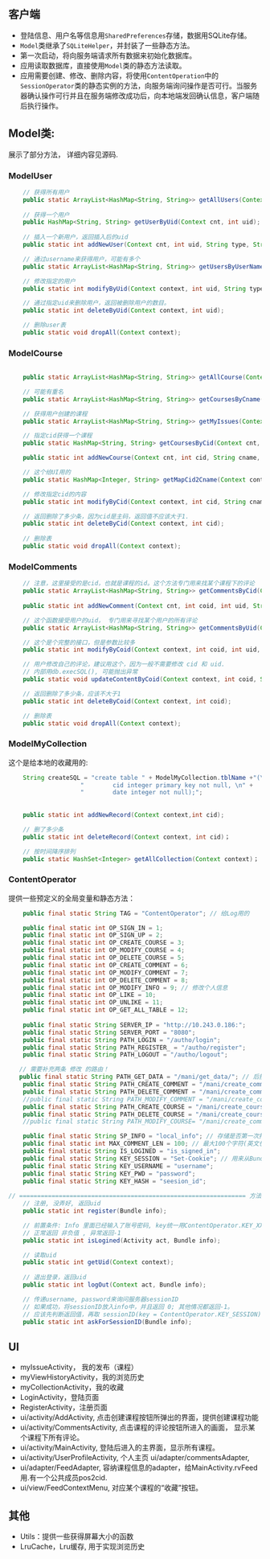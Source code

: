 ## 客户端

 - 登陆信息、用户名等信息用`SharedPreferences`存储，数据用SQLite存储。
 - `Model`类继承了`SQLiteHelper`，并封装了一些静态方法。
 - 第一次启动，将向服务端请求所有数据来初始化数据库。
 - 应用读取数据库，直接使用`Model`类的静态方法读取。
 - 应用需要创建、修改、删除内容，将使用`ContentOperation`中的`SessionOperator`类的静态实例的方法，向服务端询问操作是否可行。当服务器确认操作可行并且在服务端修改成功后，向本地端发回确认信息，客户端随后执行操作。

## Model类:
展示了部分方法， 详细内容见源码.
### ModelUser
```java
    // 获得所有用户
    public static ArrayList<HashMap<String, String>> getAllUsers(Context cnt);
    
    // 获得一个用户
    public HashMap<String, String> getUserByUid(Context cnt, int uid);
    
    // 插入一个新用户，返回插入后的uid
    public static int addNewUser(Context cnt, int uid, String type, String username, String password);

    // 通过username来获得用户，可能有多个
    public static ArrayList<HashMap<String, String>> getUsersByUserName(Context context, String username);

    // 修改指定的用户
    public static int modifyByUid(Context context, int uid, String type, String username, String password);

    // 通过指定uid来删除用户，返回被删除用户的数目。
    public static int deleteByUid(Context context, int uid);

    // 删除user表
    public static void dropAll(Context context);
```

### ModelCourse
```java
    
    public static ArrayList<HashMap<String, String>> getAllCourse(Context cnt);

    // 可能有重名
    public static ArrayList<HashMap<String, String>> getCoursesByCname(Context cnt, String cname);

    // 获得用户创建的课程
    public static ArrayList<HashMap<String, String>> getMyIssues(Context cnt, int uid);

    // 指定cid获得一个课程
    public static HashMap<String, String> getCoursesByCid(Context cnt, int cid);

    public static int addNewCourse(Context cnt, int cid, String cname, String tname, String intro, int likes, int uid);

    // 这个给UI用的
    public static HashMap<Integer, String> getMapCid2Cname(Context context);

    // 修改指定cid的内容
    public static int modifyByCid(Context context, int cid, String cname, String tname, int likes, String intro, int uid);

    // 返回删除了多少条，因为cid是主码，返回值不应该大于1.
    public static int deleteByCid(Context context, int cid);
    
    // 删除表
    public static void dropAll(Context context);
```

### ModelComments
```java
    // 注意，这里接受的是cid，也就是课程的id。这个方法专门用来找某个课程下的评论
    public static ArrayList<HashMap<String, String>> getCommentsByCid(Context cnt, int cid);
    
    public static int addNewComment(Context cnt, int coid, int uid, String content, int cid);

    // 这个函数接受用户的uid， 专门用来寻找某个用户的所有评论
    public static ArrayList<HashMap<String, String>> getCommentsByUid(Context cnt, int uid);

    // 这个是个完整的接口，但是参数比较多
    public static int modifyByCoid(Context context, int coid, int uid, String content, int cid);

    // 用户修改自己的评论，建议用这个，因为一般不需要修改 cid 和 uid.
    // 内部用db.execSQL(), 可能抛出异常
    public static void updateContentByCoid(Context context, int coid, String newIntro);

    // 返回删除了多少条，应该不大于1
    public static int deleteByCoid(Context context, int coid);

    // 删除表
    public static void dropAll(Context context);
```

### ModelMyCollection
这个是给本地的收藏用的:
```java
    String createSQL = "create table " + ModelMyCollection.tblName +"(\n" +
                    "        cid integer primary key not null, \n" +
                    "        date integer not null);";
                
    
    public static int addNewRecord(Context context,int cid);

    // 删了多少条
    public static int deleteRecord(Context context, int cid)；

    // 按时间降序排列
    public static HashSet<Integer> getAllCollection(Context context)；
```

### ContentOperator
提供一些预定义的全局变量和静态方法：
```java
    public final static String TAG = "ContentOperator"; // 给Log用的

    public final static int OP_SIGN_IN = 1;
    public final static int OP_SIGN_UP = 2;
    public final static int OP_CREATE_COURSE = 3;
    public final static int OP_MODIFY_COURSE = 4;
    public final static int OP_DELETE_COURSE = 5;
    public final static int OP_CREATE_COMMENT = 6;
    public final static int OP_MODIFY_COMMENT = 7;
    public final static int OP_DELETE_COMMENT = 8;
    public final static int OP_MODIFY_INFO = 9; // 修改个人信息
    public final static int OP_LIKE = 10;
    public final static int OP_UNLIKE = 11;
    public final static int OP_GET_ALL_TABLE = 12;
    
    public final static String SERVER_IP = "http://10.243.0.186:";
    public final static String SERVER_PORT = "8080";
    public final static String PATH_LOGIN = "/autho/login";  
    public final static String PATH_REGISTER_ = "/autho/register"; 
    public final static String PATH_LOGOUT = "/autho/logout";

   // 需要补充两条 修改 的路由！
   public final static String PATH_GET_DATA = "/mani/get_data/"; // 后接current_hash
    public final static String PATH_CREATE_COMMENT = "/mani/create_comment";
    public final static String PATH_DELETE_COMMENT = "/mani/create_comment";
    //public final static String PATH_MODIFY_COMMENT = "/mani/create_comment";
    public final static String PATH_CREATE_COURSE = "/mani/create_course";
    public final static String PATH_DELETE_COURSE = "/mani/create_course";
    //public final static String PATH_MODIFY_COURSE= "/mani/create_comment";

    public final static String SP_INFO = "local_info"; // 存储是否第一次打开app\是否登录， 账号名字等等信息
    public final static int MAX_COMMENT_LEN = 100; // 最大100个字符(英文也是)
    public final static String IS_LOGINED = "is_signed_in";
    public final static String KEY_SESSION = "Set-Cookie"; // 用来从Bundle中提取sessionID
    public final static String KEY_USERNAME = "username";
    public final static String KEY_PWD = "password";
    public final static String KEY_HASH = "seesion_id";
    
// =============================================================== 方法
    // 注册, 没弄好, 返回uid
    public static int register(Bundle info);

    // 前置条件: Info 里面已经输入了账号密码, key统一用ContentOperator.KEY_XXX!
    // 正常返回 非负值 , 异常返回-1
    public static int isLogined(Activity act, Bundle info);

    // 读取uid
    public static int getUid(Context context);
    
    // 退出登录，返回uid
    public static int logOut(Context act, Bundle info);

    // 传递username, password来询问服务器sessionID
    // 如果成功，将sessionID放入info中，并且返回 0; 其他情况都返回-1。
    // 应该先判断返回值，再取 sessionID(key = ContentOperator.KEY_SESSION)
    public static int askForSessionID(Bundle info);
```

## UI

 - myIssueActivity， 我的发布（课程） 
 - myViewHistoryActivity，我的浏览历史
 - myCollectionActivity，我的收藏 
 - LoginActivity，登陆页面 
 - RegisterActivity，注册页面
 - ui/activity/AddActivity, 点击创建课程按钮所弹出的界面，提供创建课程功能
 - ui/activity/CommentsActivity, 点击课程的评论按钮所进入的画面， 显示某个课程下所有评论。
 - ui/activity/MainActivity, 登陆后进入的主界面，显示所有课程。
 - ui/activity/UserProfileActivity, 个人主页 ui/adapter/commentsAdapter,
 - ui/adapter/FeedAdapter, 容纳课程信息的adapter，给MainActivity.rvFeed用.有一个公共成员pos2cid.
 - ui/view/FeedContextMenu, 对应某个课程的“收藏”按钮。

## 其他
- Utils：提供一些获得屏幕大小的函数
- LruCache，Lru缓存, 用于实现浏览历史